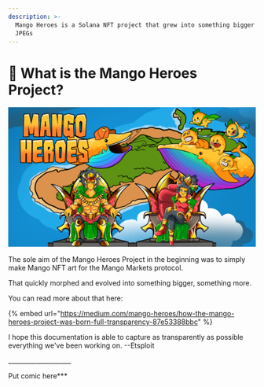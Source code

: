 ```yaml
---
description: >-
  Mango Heroes is a Solana NFT project that grew into something bigger than just
  JPEGs
---
```


# 🤔 What is the Mango Heroes Project?

![](<.gitbook/assets/Untitled (1920 x 1080 px) (1).png>)



The sole aim of the Mango Heroes Project in the beginning was to simply make Mango NFT art for the Mango Markets protocol.&#x20;

That quickly morphed and evolved into something bigger, something more.

&#x20;You can read more about that here:&#x20;

{% embed url="https://medium.com/mango-heroes/how-the-mango-heroes-project-was-born-full-transparency-87e53388bbc" %}

I hope this documentation is able to capture as transparently as possible everything we've been working on. --Etsploit

\_\_\_\_\_\_\_\_\_\_\_\_\_\_\_\_\_\_\_\_

Put comic here\*\*\*

